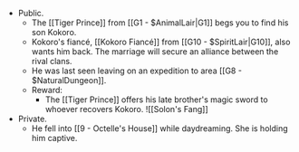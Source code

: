 + Public.
	+ The [[Tiger Prince]] from [[G1 - $AnimalLair|G1]] begs you to find his son Kokoro.
	+ Kokoro's fiancé, [[Kokoro Fiancé]] from [[G10 - $SpiritLair|G10]], also wants him back. The marriage will secure an alliance between the rival clans.
	+ He was last seen leaving on an expedition to area [[G8 - $NaturalDungeon]].
	+ Reward:
		+ The [[Tiger Prince]] offers his late brother's magic sword to whoever recovers Kokoro. ![[Solon's Fang]]
+ Private.
	+ He fell into [[9 - Octelle's House]] while daydreaming. She is holding him captive. 